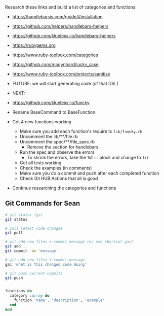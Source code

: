 Research these links and build a list of categories and functions

- https://handlebarsjs.com/guide/#installation
- https://github.com/helpers/handlebars-helpers
- https://github.com/klueless-io/handlebars-helpers
- https://rubygems.org
- https://www.ruby-toolbox.com/categories
- https://github.com/magynhard/lucky_case
- https://www.ruby-toolbox.com/projects/sanitize

- FUTURE: we will start generating code (of that DSL)

- NEXT:

- https://github.com/klueless-io/funcky
- Rename BaseCommand to BaseFunction
- Get 4 new functions working
  - Make sure you add each function's require to `lib/funcky.rb`
  - Uncomment the lib/**/file.rb
  - Uncomment the spec/**/file_spec.rb
    - Remove the section for handlebars
  - Run the spec and observe the errors
    - To shrink the errors, take the 1st `it` block and change to `fit`
  - Get all tests working
  - Check the examples (in comments)
  - Make sure you do a commit and push after each completed function
  - Check Git HUB Actions that all is good
- Continue researching the categories and functions

## Git Commands for Sean

```bash
# git status (gs)
git status

# pull latest code changes
git pull

# git add new files + commit message (or use shortcut gac)
git add .
git commit -am 'message'

# git add new files + commit message
gac 'what is this changed code doing'

# git push current commits
git push
```

```ruby

functions do
  category :array do
    function 'name', 'description', 'example'
  end
end

```